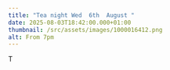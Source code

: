 ```yaml
---
title: "Tea night Wed  6th  August "
date: 2025-08-03T18:42:00.000+01:00
thumbnail: /src/assets/images/1000016412.png
alt: From 7pm
---
```

T

